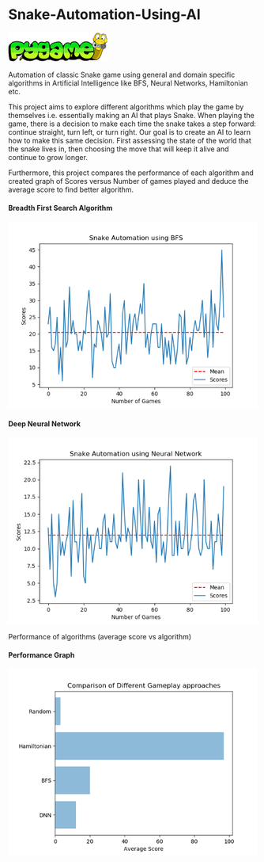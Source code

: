 # Snake-Automation-Using-AI

![Image of Snake Game](https://github.com/Hmnt39/Snake-Automation-Using-AI/blob/master/assets/pygame.gif)

Automation of classic Snake game using general and domain specific algorithms in Artificial Intelligence like BFS, Neural Networks, 
Hamiltonian etc.

This project aims to explore different algorithms which play the game by themselves i.e. essentially making an AI that plays Snake. 
When playing the game, there is a decision to make each time the snake takes a step forward: continue straight, turn left, or turn right.
Our goal is to create an AI to learn how to make this same decision. First assessing the state of the world that the snake lives in, 
then choosing the move that will keep it alive and continue to grow longer.


Furthermore, this project compares the performance of each algorithm and created graph of Scores versus Number of games played and
deduce the average score to find better algorithm.


#### Breadth First Search Algorithm
  ![Image of BFS](https://github.com/Hmnt39/Snake-Automation-Using-AI/blob/master/assets/bfs.png)
#### Deep Neural Network
  ![Image of neural](https://github.com/Hmnt39/Snake-Automation-Using-AI/blob/master/assets/neural.png)

Performance of algorithms (average score vs algorithm)
#### Performance Graph
  ![Image of Performance](https://github.com/Hmnt39/Snake-Automation-Using-AI/blob/master/assets/performance.png)
